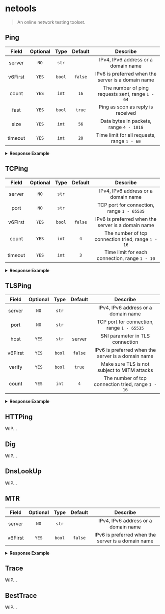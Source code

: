 # netools

> An online network testing toolset.

## Ping

|  Field  | Optional |  Type  | Default |                      Describe                      |
|:-------:|:--------:|:------:|:-------:|:--------------------------------------------------:|
| server  |   `NO`   | `str`  |         |        IPv4, IPv6 address or a domain name         |
| v6First |  `YES`   | `bool` | `false` | IPv6 is preferred when the server is a domain name |
|  count  |  `YES`   | `int`  |  `16`   |  The number of ping requests sent, range `1 - 64`  |
|  fast   |  `YES`   | `bool` | `true`  |         Ping as soon as reply is received          |
|  size   |  `YES`   | `int`  |  `56`   |      Data bytes in packets, range `4 - 1016`       |
| timeout |  `YES`   | `int`  |  `20`   |    Time limit for all requests, range `1 - 60`     |

<details>

<summary><b>Response Example</b></summary>

<br/>

The target server is normal

```json
{
  "success": true,
  "ip": "220.181.38.148",
  "alive": true,
  "ttl": 49,
  "statistics": {
    "count": 16,
    "reply": 16,
    "rate": "100.0%",
    "avg": "38.345",
    "min": "38.281",
    "max": "38.417",
    "sd": "0.029"
  }
}
```

The target server is offline

```json
{
  "success": true,
  "ip": "255.255.255.255",
  "alive": false
}
```

Invalid request or error in netools service

```json
{
  "success": false,
  "message": "..."
}
```

</details>

## TCPing

|  Field  | Optional |  Type  | Default |                      Describe                      |
|:-------:|:--------:|:------:|:-------:|:--------------------------------------------------:|
| server  |   `NO`   | `str`  |         |        IPv4, IPv6 address or a domain name         |
|  port   |   `NO`   | `str`  |         |     TCP port for connection, range `1 - 65535`     |
| v6First |  `YES`   | `bool` | `false` | IPv6 is preferred when the server is a domain name |
|  count  |  `YES`   | `int`  |   `4`   | The number of tcp connection tried, range `1 - 16` |
| timeout |  `YES`   | `int`  |   `3`   |   Time limit for each connection, range `1 - 10`   |

<details>

<summary><b>Response Example</b></summary>

<br/>

The tcp port of target server is open

```json
{
  "success": true,
  "ip": "8.210.148.24",
  "port": 80,
  "alive": true,
  "statistics": {
    "count": 4,
    "reply": 4,
    "rate": "100.0%",
    "avg": "3.208",
    "min": "2.597",
    "max": "3.462",
    "sd": "0.358"
  }
}
```

The target server is offline or the port is not open

```json
{
  "success": true,
  "ip": "8.210.148.24",
  "port": 8888,
  "alive": false
}
```

Invalid request or error in netools service

```json
{
  "success": false,
  "message": "..."
}
```

</details>

## TLSPing

|  Field  | Optional |  Type  | Default |                      Describe                      |
|:-------:|:--------:|:------:|:-------:|:--------------------------------------------------:|
| server  |   `NO`   | `str`  |         |        IPv4, IPv6 address or a domain name         |
|  port   |   `NO`   | `str`  |         |     TCP port for connection, range `1 - 65535`     |
|  host   |  `YES`   | `str`  | server  |          SNI parameter in TLS connection           |
| v6First |  `YES`   | `bool` | `false` | IPv6 is preferred when the server is a domain name |
| verify  |  `YES`   | `bool` | `true`  |    Make sure TLS is not subject to MITM attacks    |
|  count  |  `YES`   | `int`  |   `4`   | The number of tcp connection tried, range `1 - 16` |

<details>

<summary><b>Response Example</b></summary>

<br/>

The TLS connection of target server and port is normal

```json
{
  "success": true,
  "ip": "8.210.148.24",
  "port": 443,
  "host": "ip.343.re",
  "alive": true,
  "statistics": {
    "count": 4,
    "avg": "51.763",
    "min": "36.902",
    "max": "66.559",
    "sd": "11.043"
  }
}
```

Failed to establish TLS connection

```json
{
  "success": true,
  "ip": "8.210.148.24",
  "port": 443,
  "host": "dns.343.re",
  "alive": false
}
```

Invalid request or error in netools service

```json
{
  "success": false,
  "message": "..."
}
```

</details>

## HTTPing

WIP...

## Dig

WIP...

## DnsLookUp

WIP...

## MTR

|  Field  | Optional |  Type  | Default |                      Describe                      |
|:-------:|:--------:|:------:|:-------:|:--------------------------------------------------:|
| server  |   `NO`   | `str`  |         |        IPv4, IPv6 address or a domain name         |
| v6First |  `YES`   | `bool` | `false` | IPv6 is preferred when the server is a domain name |

<details>

<summary><b>Response Example</b></summary>

<br/>

The MTR ICMP check of target server is normal

```json
{
  "success": true,
  "ip": "220.181.38.148",
  "result": [
    {
      "count": 1,
      "host": "172.18.0.1",
      "Loss%": 0,
      "Snt": 10,
      "Last": 0.041,
      "Avg": 0.04,
      "Best": 0.034,
      "Wrst": 0.052,
      "StDev": 0.005
    },
    {
      "count": 2,
      "host": "???",
      "Loss%": 100,
      "Snt": 10,
      "Last": 0,
      "Avg": 0,
      "Best": 0,
      "Wrst": 0,
      "StDev": 0
    },
    {
      "count": 3,
      "host": "11.73.0.153",
      "Loss%": 70,
      "Snt": 10,
      "Last": 1.298,
      "Avg": 1.354,
      "Best": 1.298,
      "Wrst": 1.468,
      "StDev": 0.098
    },
    {
      "count": 4,
      "host": "10.36.51.185",
      "Loss%": 10,
      "Snt": 10,
      "Last": 1.281,
      "Avg": 1.418,
      "Best": 1.221,
      "Wrst": 2.557,
      "StDev": 0.429
    },
    {
      "count": 5,
      "host": "10.54.154.178",
      "Loss%": 0,
      "Snt": 10,
      "Last": 1.309,
      "Avg": 1.313,
      "Best": 1.093,
      "Wrst": 2.028,
      "StDev": 0.289
    },
    {
      "count": 6,
      "host": "47.246.115.102",
      "Loss%": 0,
      "Snt": 10,
      "Last": 2.044,
      "Avg": 2.064,
      "Best": 1.987,
      "Wrst": 2.166,
      "StDev": 0.053
    },
    {
      "count": 7,
      "host": "47.246.113.249",
      "Loss%": 0,
      "Snt": 10,
      "Last": 2.004,
      "Avg": 2.384,
      "Best": 1.86,
      "Wrst": 6.532,
      "StDev": 1.457
    },
    {
      "count": 8,
      "host": "61.14.203.61",
      "Loss%": 0,
      "Snt": 10,
      "Last": 2.887,
      "Avg": 2.883,
      "Best": 2.834,
      "Wrst": 3.027,
      "StDev": 0.056
    },
    {
      "count": 9,
      "host": "203.160.84.121",
      "Loss%": 0,
      "Snt": 10,
      "Last": 4.273,
      "Avg": 5.834,
      "Best": 2.661,
      "Wrst": 9.611,
      "StDev": 2.429
    },
    {
      "count": 10,
      "host": "43.252.86.141",
      "Loss%": 0,
      "Snt": 10,
      "Last": 3.633,
      "Avg": 5.547,
      "Best": 2.574,
      "Wrst": 8.903,
      "StDev": 2.133
    },
    {
      "count": 11,
      "host": "219.158.10.61",
      "Loss%": 0,
      "Snt": 10,
      "Last": 7.935,
      "Avg": 9.537,
      "Best": 6.324,
      "Wrst": 13.251,
      "StDev": 2.433
    },
    {
      "count": 12,
      "host": "219.158.97.30",
      "Loss%": 0,
      "Snt": 10,
      "Last": 10.686,
      "Avg": 11.088,
      "Best": 7.614,
      "Wrst": 13.93,
      "StDev": 2.202
    },
    {
      "count": 13,
      "host": "219.158.8.113",
      "Loss%": 0,
      "Snt": 10,
      "Last": 11.24,
      "Avg": 11.022,
      "Best": 7.926,
      "Wrst": 14.239,
      "StDev": 2.177
    },
    {
      "count": 14,
      "host": "219.158.112.45",
      "Loss%": 70,
      "Snt": 10,
      "Last": 42.416,
      "Avg": 42.206,
      "Best": 42.095,
      "Wrst": 42.416,
      "StDev": 0.181
    },
    {
      "count": 15,
      "host": "219.158.5.138",
      "Loss%": 0,
      "Snt": 10,
      "Last": 42.799,
      "Avg": 46.692,
      "Best": 42.799,
      "Wrst": 50.285,
      "StDev": 2.593
    },
    {
      "count": 16,
      "host": "219.158.44.122",
      "Loss%": 70,
      "Snt": 10,
      "Last": 45.361,
      "Avg": 45.373,
      "Best": 45.361,
      "Wrst": 45.383,
      "StDev": 0.01
    },
    {
      "count": 17,
      "host": "202.97.17.113",
      "Loss%": 40,
      "Snt": 10,
      "Last": 42.777,
      "Avg": 41.829,
      "Best": 41.583,
      "Wrst": 42.777,
      "StDev": 0.467
    },
    {
      "count": 18,
      "host": "36.110.245.182",
      "Loss%": 90,
      "Snt": 10,
      "Last": 43.331,
      "Avg": 43.331,
      "Best": 43.331,
      "Wrst": 43.331,
      "StDev": 0
    },
    {
      "count": 19,
      "host": "36.110.251.74",
      "Loss%": 90,
      "Snt": 10,
      "Last": 41.735,
      "Avg": 41.735,
      "Best": 41.735,
      "Wrst": 41.735,
      "StDev": 0
    },
    {
      "count": 20,
      "host": "220.181.16.62",
      "Loss%": 10,
      "Snt": 10,
      "Last": 50.778,
      "Avg": 51.816,
      "Best": 50.677,
      "Wrst": 54.84,
      "StDev": 1.608
    },
    {
      "count": 21,
      "host": "106.38.244.146",
      "Loss%": 0,
      "Snt": 10,
      "Last": 46.118,
      "Avg": 46.064,
      "Best": 46.028,
      "Wrst": 46.118,
      "StDev": 0.028
    },
    {
      "count": 22,
      "host": "???",
      "Loss%": 100,
      "Snt": 10,
      "Last": 0,
      "Avg": 0,
      "Best": 0,
      "Wrst": 0,
      "StDev": 0
    },
    {
      "count": 23,
      "host": "???",
      "Loss%": 100,
      "Snt": 10,
      "Last": 0,
      "Avg": 0,
      "Best": 0,
      "Wrst": 0,
      "StDev": 0
    },
    {
      "count": 24,
      "host": "???",
      "Loss%": 100,
      "Snt": 10,
      "Last": 0,
      "Avg": 0,
      "Best": 0,
      "Wrst": 0,
      "StDev": 0
    },
    {
      "count": 25,
      "host": "220.181.38.148",
      "Loss%": 0,
      "Snt": 10,
      "Last": 45.766,
      "Avg": 45.773,
      "Best": 45.743,
      "Wrst": 45.796,
      "StDev": 0.015
    }
  ]
}
```

Invalid request or error in netools service

```json
{
  "success": false,
  "message": "..."
}
```

</details>

## Trace

WIP...

## BestTrace

WIP...
